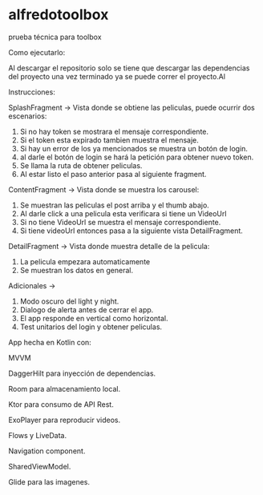 # alfredotoolbox

prueba técnica para toolbox

Como ejecutarlo:

Al descargar el repositorio solo se tiene que descargar las dependencias del proyecto
una vez terminado ya se puede correr el proyecto.Al

Instrucciones:

SplashFragment -> Vista donde se obtiene las peliculas, puede ocurrir dos escenarios:
1) Si no hay token se mostrara el mensaje correspondiente.
2) Si el token esta expirado tambien muestra el mensaje.
3) Si hay un error de los ya mencionados se muestra un botón de login.
4) al darle el botón de login se hará la petición para obtener nuevo token.
5) Se llama la ruta de obtener peliculas.
6) Al estar listo el paso anterior pasa al siguiente fragment.

ContentFragment -> Vista donde se muestra los carousel:
1) Se muestran las peliculas el post arriba y el thumb abajo.
2) Al darle click a una pelicula esta verificara si tiene un VideoUrl
3) Si no tiene VideoUrl se muestra el mensaje correspondiente.
4) Si tiene videoUrl entonces pasa a la siguiente vista DetailFragment.

DetailFragment -> Vista donde muestra detalle de la pelicula:
1) La pelicula empezara automaticamente
2) Se muestran los datos en general.

Adicionales ->
1) Modo oscuro del light y night.
2) Dialogo de alerta antes de cerrar el app.
3) El app responde en vertical como horizontal.
4) Test unitarios del login y obtener peliculas.

App hecha en Kotlin con:

MVVM

DaggerHilt para inyección de dependencias.

Room para almacenamiento local.

Ktor para consumo de API Rest.

ExoPlayer para reproducir videos.

Flows y LiveData.

Navigation component.

SharedViewModel.

Glide para las imagenes. 
